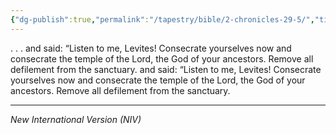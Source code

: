 ```yaml
---
{"dg-publish":true,"permalink":"/tapestry/bible/2-chronicles-29-5/","title":"2 Chronicles 29:5]","hide":true,"tags":["bible"],"dgHomeLink":true,"dgShowLocalGraph":true,"dgEnableSearch":true}
---
```



 . . .  and said: “Listen to me, Levites! Consecrate yourselves now and consecrate the temple of the Lord, the God of your ancestors. Remove all defilement from the sanctuary. and said: “Listen to me, Levites! Consecrate yourselves now and consecrate the temple of the Lord, the God of your ancestors. Remove all defilement from the sanctuary.

---
*New International Version (NIV)*
